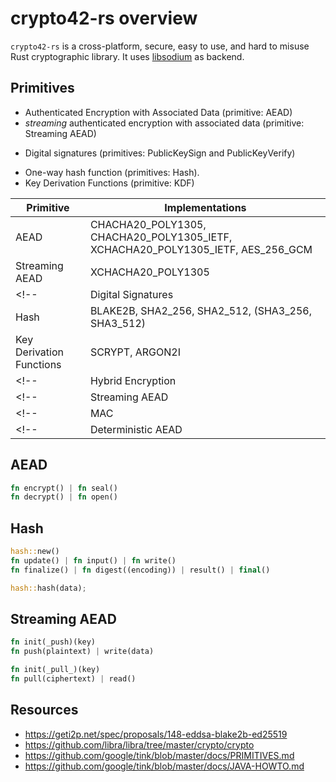 # crypto42-rs overview

`crypto42-rs` is a cross-platform, secure, easy to use, and hard to misuse Rust cryptographic library.
It uses [libsodium](https://github.com/jedisct1/libsodium) as backend.

## Primitives

- Authenticated Encryption with Associated Data (primitive: AEAD)
- *streaming* authenticated encryption with associated data (primitive:
Streaming AEAD)
<!-- - *deterministic* authenticated encryption with associated data (primitive: -->
<!-- Deterministic Aead) -->
<!-- - message authentication codes (primitive: MAC), -->
- Digital signatures (primitives: PublicKeySign and PublicKeyVerify)
<!-- - hybrid encryption (primitives: HybridEncrypt and HybridDecrypt). -->
- One-way hash function (primitives: Hash).
- Key Derivation Functions (primitive: KDF)


| Primitive          | Implementations                            |
| ------------------ | ----------------------------------------------- |
| AEAD               | CHACHA20_POLY1305, CHACHA20_POLY1305_IETF, XCHACHA20_POLY1305_IETF, AES_256_GCM |
| Streaming AEAD     | XCHACHA20_POLY1305 |
<!-- | Digital Signatures | ED25519, EDDSA_BLAKE2B_ED25519 | -->
| Hash               | BLAKE2B, SHA2_256, SHA2_512, (SHA3_256, SHA3_512) |
| Key Derivation Functions | SCRYPT, ARGON2I |
<!-- | Hybrid Encryption  | ECIES with AEAD and HKDF                        | -->
<!-- | Streaming AEAD     | AES-GCM-HKDF-STREAMING, AES-CTR-HMAC-STREAMING  | -->
<!-- | MAC                | HMAC-SHA2                                       | -->
<!-- | Deterministic AEAD | AES-SIV | -->


## AEAD

```rust
fn encrypt() | fn seal()
fn decrypt() | fn open()

```

## Hash

```rust
hash::new()
fn update() | fn input() | fn write()
fn finalize() | fn digest((encoding)) | result() | final()

hash::hash(data);
```

## Streaming AEAD

```rust
fn init(_push)(key)
fn push(plaintext) | write(data)

fn init(_pull_)(key)
fn pull(ciphertext) | read()

```


## Resources

* https://geti2p.net/spec/proposals/148-eddsa-blake2b-ed25519
* https://github.com/libra/libra/tree/master/crypto/crypto
* https://github.com/google/tink/blob/master/docs/PRIMITIVES.md
* https://github.com/google/tink/blob/master/docs/JAVA-HOWTO.md
